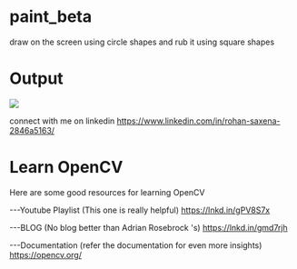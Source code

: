 # paint_beta
draw on the screen using circle shapes and rub it using square shapes

# Output
![](https://github.com/RohanSaxena14/paint_beta/blob/master/paint_beta.gif)

connect with me on linkedin
https://www.linkedin.com/in/rohan-saxena-2846a5163/

# Learn OpenCV
Here are some good resources for learning OpenCV

---Youtube Playlist (This one is really helpful)
https://lnkd.in/gPV8S7x

---BLOG (No blog better than Adrian Rosebrock 's)
https://lnkd.in/gmd7rjh

---Documentation (refer the documentation for even more insights)
https://opencv.org/
